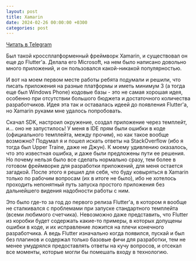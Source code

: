 ```yaml
---
layout: post
title: Xamarin
date: 2024-02-26 00:00:00 +0300
categories: post
---
```


[Читать в Telegram](https://t.me/fluttermiddlepodcast/170)

Был такой кроссплатформенный фреймворк Xamarin, и существовал он еще до Flutter'а. Делала его Microsoft, на нем было
написано довольно много приложений, и он пользовался какой-никакой популярностью.

И вот на моем первом месте работы ребята подумали и решили, что писать приложения на разные платформы и иметь минимум
3 (а тогда еще был Windows Phone) кодовые базы - это не самая хорошая идея, особенно при отсутствии большого бюджета и
достаточного количества разработчиков. Идея эта так и оставалась идеей до появления Flutter'а, но Xamarin руками мне
удалось попробовать.

Скачал SDK, настроил окружение, создал приложение через темплейт, и... оно не запустилось! У меня в IDE прям были ошибки
в коде (официального темплейта, между прочим), но как такое вообще возможно? Подумал я и пошел искать ответы на
StackOverflow (ибо я тогда был Upper Traine, даже не Джун). К моему удивлению оказалось, что это известная ошибка, и
даже были предложены пути ее решения. Но почему нельзя было все сделать нормально сразу, тем более в готовом фреймворке
для разработки приложений, для меня остается загадкой. После этого я решил для себя, что буду ковыряться в Xamarin
только по рабочим вопросам (их в итоге не было), ибо не хотелось проходить непонятный путь запуска простого приложения
без дальнейшего видения надобности работы с ним.

Это было где-то за год до первого релиза Flutter'а, в котором я вообще не сталкивался с проблемами при запуске
стандартного темплейта (всеми любимого счетчика). Невозможно даже представить, что Flutter из коробки будет содержать
какие-то примеры, в которых допущены ошибки в коде, и их исправление ложится на плечи конечного разработчика. А ведь
Flutter изначально когда появился, пускай и был без плагинов и содержал только базовые фичи для разработки, тем не менее
умудрялся предоставлять ответы на кучу вопросов, и отсекал все моменты, которые могли бы помешать входу в технологию.
